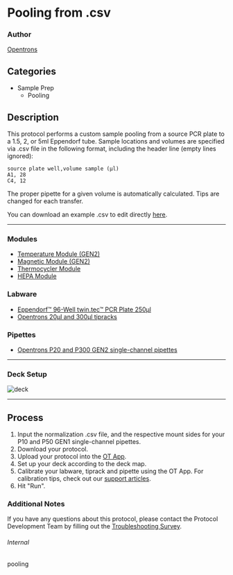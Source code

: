 # Pooling from .csv

### Author
[Opentrons](https://opentrons.com/)

## Categories
* Sample Prep
	* Pooling

## Description
This protocol performs a custom sample pooling from a source PCR plate to a 1.5, 2, or 5ml Eppendorf tube. Sample locations and volumes are specified via .csv file in the following format, including the header line (empty lines ignored):

```
source plate well,volume sample (µl)
A1, 28
C4, 12
```

The proper pipette for a given volume is automatically calculated. Tips are changed for each transfer.

You can download an example .csv to edit directly [here](https://opentrons-protocol-library-website.s3.amazonaws.com/custom-README-images/pooling/ex.csv).

---

### Modules
* [Temperature Module (GEN2)](https://shop.opentrons.com/collections/hardware-modules/products/tempdeck)
* [Magnetic Module (GEN2)](https://shop.opentrons.com/collections/hardware-modules/products/magdeck)
* [Thermocycler Module](https://shop.opentrons.com/collections/hardware-modules/products/thermocycler-module)
* [HEPA Module](https://shop.opentrons.com/collections/hardware-modules/products/hepa-module)

### Labware
* [Eppendorf™ 96-Well twin.tec™ PCR Plate 250µl](https://www.fishersci.com/shop/products/eppendorf-96-well-twin-tec-pcr-plates-21/e951020389)
* [Opentrons 20µl and 300µl tipracks](https://shop.opentrons.com/collections/opentrons-tips)

### Pipettes
* [Opentrons P20 and P300 GEN2 single-channel pipettes](https://shop.opentrons.com/collections/ot-2-pipettes/products/single-channel-electronic-pipette)

---

### Deck Setup

![deck](https://opentrons-protocol-library-website.s3.amazonaws.com/custom-README-images/pooling/pooling.png)

---

## Process
1. Input the normalization .csv file, and the respective mount sides for your P10 and P50 GEN1 single-channel pipettes.
2. Download your protocol.
3. Upload your protocol into the [OT App](https://opentrons.com/ot-app).
4. Set up your deck according to the deck map.
5. Calibrate your labware, tiprack and pipette using the OT App. For calibration tips, check out our [support articles](https://support.opentrons.com/en/collections/1559720-guide-for-getting-started-with-the-ot-2).
6. Hit "Run".

### Additional Notes
If you have any questions about this protocol, please contact the Protocol Development Team by filling out the [Troubleshooting Survey](https://protocol-troubleshooting.paperform.co/).

###### Internal
pooling
